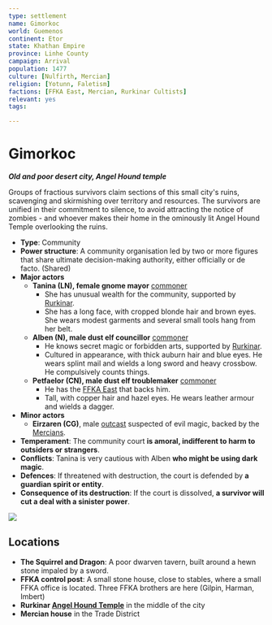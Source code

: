 ```yaml
---
type: settlement
name: Gimorkoc
world: Guemenos
continent: Etor
state: Khathan Empire
province: Linhe County
campaign: Arrival
population: 1477
culture: [Nulfirth, Mercian]
religion: [Yotunn, Faletism]
factions: [FFKA East, Mercian, Rurkinar Cultists]
relevant: yes
tags: 

---
```


# Gimorkoc
***Old and poor desert city, Angel Hound temple***

Groups of fractious survivors claim sections of this small city's ruins, scavenging and skirmishing over territory and resources. The survivors are unified in their commitment to silence, to avoid attracting the notice of zombies - and whoever makes their home in the ominously lit Angel Hound Temple overlooking the ruins.

- **Type**: Community
- **Power structure**: A community organisation led by two or more figures that share ultimate decision-making authority, either officially or de facto. (Shared)
- **Major actors**
	- **Tanina (LN), female gnome mayor** [commoner](https://open5e.com/monsters/commoner)
		- She has unusual wealth for the community, supported by [Rurkinar](../factions/rurkinar.md).
		- She has a long face, with cropped blonde hair and brown eyes. She wears modest garments and several small tools hang from her belt.
	- **Alben (N), male dust elf **councillor**** [commoner](https://open5e.com/monsters/commoner)
		- He knows secret magic or forbidden arts, supported by [Rurkinar](../factions/rurkinar.md). 
		- Cultured in appearance, with thick auburn hair and blue eyes. He wears splint mail and wields a long sword and heavy crossbow. He compulsively counts things.
	- **Petfaelor (CN), male dust elf troublemaker** [commoner](https://open5e.com/monsters/commoner)
		- He has the [FFKA East](../factions/ffkaEast.md) that backs him.
		- Tall, with copper hair and hazel eyes. He wears leather armour and wields a dagger.
- **Minor actors**
	- **Eirzaren (CG)**, male [outcast](https://open5e.com/monsters/apprentice-mage-a5e) suspected of evil magic, backed by the [Mercians](../factions/mercians.md).
- **Temperament**: The community court **is amoral, indifferent to harm to outsiders or strangers**.
- **Conflicts**: Tanina is very cautious with Alben **who might be using dark magic**.
- **Defences**: If threatened with destruction, the court is defended by **a guardian spirit or entity**.
- **Consequence of its destruction**: If the court is dissolved, **a survivor will cut a deal with a sinister power**.

![](https://i.imgur.com/5GguJgV.png)

## Locations

- **The Squirrel and Dragon**: A poor dwarven tavern, built around a hewn stone impaled by a sword.
- **FFKA control post**: A small stone house, close to stables, where a small FFKA office is located. Three FFKA brothers are here (Gilpin, Harman, Imbert)
- **Rurkinar [Angel Hound Temple](../locations/angelHoundTemple.md)** in the middle of the city
- **Mercian house** in the Trade District
